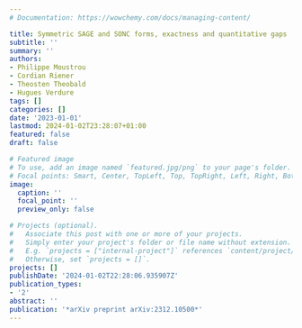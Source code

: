 ```yaml
---
# Documentation: https://wowchemy.com/docs/managing-content/

title: Symmetric SAGE and SONC forms, exactness and quantitative gaps
subtitle: ''
summary: ''
authors:
- Philippe Moustrou
- Cordian Riener
- Theosten Theobald
- Hugues Verdure
tags: []
categories: []
date: '2023-01-01'
lastmod: 2024-01-02T23:28:07+01:00
featured: false
draft: false

# Featured image
# To use, add an image named `featured.jpg/png` to your page's folder.
# Focal points: Smart, Center, TopLeft, Top, TopRight, Left, Right, BottomLeft, Bottom, BottomRight.
image:
  caption: ''
  focal_point: ''
  preview_only: false

# Projects (optional).
#   Associate this post with one or more of your projects.
#   Simply enter your project's folder or file name without extension.
#   E.g. `projects = ["internal-project"]` references `content/project/deep-learning/index.md`.
#   Otherwise, set `projects = []`.
projects: []
publishDate: '2024-01-02T22:28:06.935907Z'
publication_types:
- '2'
abstract: ''
publication: '*arXiv preprint arXiv:2312.10500*'
---
```

